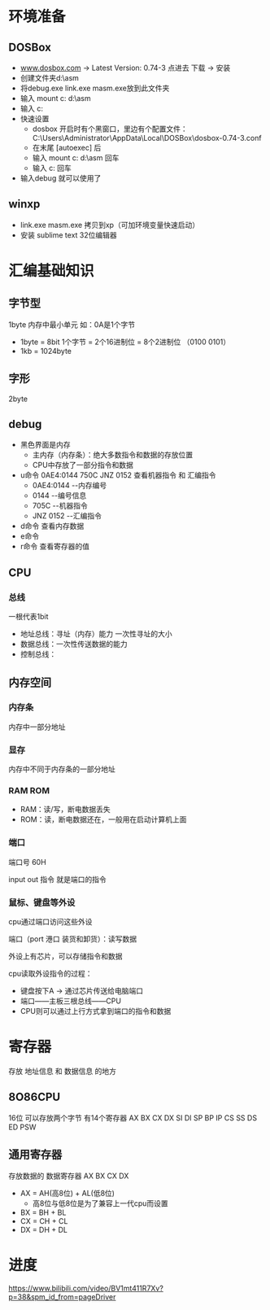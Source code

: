 # 环境准备

## DOSBox

- www.dosbox.com → Latest Version: 0.74-3 点进去 下载 → 安装
- 创建文件夹d:\asm 
- 将debug.exe link.exe masm.exe放到此文件夹
- 输入 mount c: d:\asm
- 输入 c: 
- 快速设置
  - dosbox 开启时有个黑窗口，里边有个配置文件： C:\Users\Administrator\AppData\Local\DOSBox\dosbox-0.74-3.conf
  - 在末尾 [autoexec]  后
  - 输入 mount c: d:\asm 回车
  - 输入 c:  回车
- 输入debug 就可以使用了

## winxp

- link.exe masm.exe 拷贝到xp（可加环境变量快速启动）
- 安装 sublime text 32位编辑器

# 汇编基础知识

## 字节型

1byte 内存中最小单元 如：0A是1个字节

- 1byte = 8bit    1个字节 = 2个16进制位 = 8个2进制位 （0100 0101）
- 1kb = 1024byte

## 字形

2byte 

## debug

- 黑色界面是内存
  - 主内存（内存条）：绝大多数指令和数据的存放位置
  - CPU中存放了一部分指令和数据
- u命令   0AE4:0144 750C	JNZ	0152  查看机器指令 和 汇编指令
  - 0AE4:0144 --内存编号
  - 0144  --编号信息
  - 705C  --机器指令
  - JNZ 0152  --汇编指令
- d命令  查看内存数据
- e命令
- r命令  查看寄存器的值

## CPU

### 总线 

一根代表1bit

- 地址总线：寻址（内存）能力 一次性寻址的大小
- 数据总线：一次性传送数据的能力
- 控制总线：



## 内存空间

### 内存条 

内存中一部分地址

### 显存

内存中不同于内存条的一部分地址

### RAM ROM  

- RAM：读/写，断电数据丢失
- ROM：读，断电数据还在，一般用在启动计算机上面

### 端口

端口号 60H	

input out 指令 	就是端口的指令

### 鼠标、键盘等外设

cpu通过端口访问这些外设

端口（port  港口 装货和卸货）：读写数据

外设上有芯片，可以存储指令和数据

cpu读取外设指令的过程：

- 键盘按下A → 通过芯片传送给电脑端口
- 端口——主板三根总线——CPU
- CPU则可以通过上行方式拿到端口的指令和数据

# 寄存器

存放 地址信息 和 数据信息 的地方

## 8O86CPU

16位 可以存放两个字节 有14个寄存器  AX BX CX DX SI DI SP BP IP CS SS DS ED PSW

## 通用寄存器

存放数据的 数据寄存器 AX BX CX DX

- AX = AH(高8位) + AL(低8位)
  - 高8位与低8位是为了兼容上一代cpu而设置
- BX = BH + BL
- CX = CH + CL
- DX = DH + DL



# 进度

https://www.bilibili.com/video/BV1mt411R7Xv?p=38&spm_id_from=pageDriver









